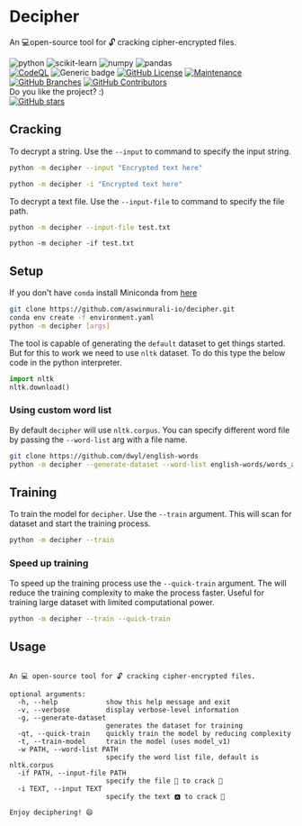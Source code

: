 # Decipher
An 💻open-source tool for 🔓 cracking cipher-encrypted files.

![python](https://img.shields.io/badge/Python-3776AB?style=for-the-badge&logo=python&logoColor=white)
![scikit-learn](https://img.shields.io/badge/scikit_learn-F7931E?style=for-the-badge&logo=scikit-learn&logoColor=white)
![numpy](https://img.shields.io/badge/Numpy-777BB4?style=for-the-badge&logo=numpy&logoColor=white)
![pandas](https://img.shields.io/badge/Pandas-2C2D72?style=for-the-badge&logo=pandas&logoColor=white)
</br>
[![CodeQL](https://github.com/aswinmurali-io/decipher/actions/workflows/codeql-analysis.yml/badge.svg)](https://github.com/aswinmurali-io/decipher/actions/workflows/codeql-analysis.yml)
![Generic badge](https://img.shields.io/badge/welcome-decipher-green.svg)
[![GitHub License](https://img.shields.io/github/license/aswinmurali-io/decipher.svg)](https://github.com/aswinmurali-io/decipher/blob/master/LICENSE)
[![Maintenance](https://img.shields.io/badge/maintained-yes-green.svg)](https://github.com/aswinmurali-io/decipher/graphs/commit-activity)
[![GitHub Branches](https://badgen.net/github/branches/aswinmurali-io/decipher)](https://github.com/aswinmurali-io/decipher/)
[![GitHub Contributors](https://img.shields.io/github/contributors/aswinmurali-io/decipher.svg)](https://github.com/aswinmurali-io/decipher/badges/graphs/contributors/)
</br>
Do you like the project? :)</br>
[![GitHub stars](https://img.shields.io/github/stars/aswinmurali-io/decipher.svg?style=social&label=Star&maxAge=2592000)](https://GitHub.com/aswinmurali-io/decipher.svg/stargazers/)

## Cracking

To decrypt a string. Use the `--input` to command to specify the input string.

```bash
python -m decipher --input "Encrypted text here"
```

```bash
python -m decipher -i "Encrypted text here"
```

To decrypt a text file. Use the `--input-file` to command to specify the file path.

```bash
python -m decipher --input-file test.txt
```

<!-- cannot annotate lang parameter here -if highlighted-->
```
python -m decipher -if test.txt
```

## Setup

If you don't have `conda` install Miniconda from [here](https://docs.conda.io/en/latest/miniconda.html)

```bash
git clone https://github.com/aswinmurali-io/decipher.git
conda env create -f environment.yaml
python -m decipher [args]
```

The tool is capable of generating the `default` dataset to get things started. But
for this to work we need to use `nltk` dataset. To do this type the below code in the python interpreter.

```python
import nltk
nltk.download()
```

### Using custom word list

By default `decipher` will use `nltk.corpus`. You can specify different word file by
passing the `--word-list` arg with a file name.

```bash
git clone https://github.com/dwyl/english-words
python -m decipher --generate-dataset --word-list english-words/words_alpha.txt
```

## Training

To train the model for `decipher`. Use the `--train` argument. This will scan for
dataset and start the training process.

```bash
python -m decipher --train
```

### Speed up training

To speed up the training process use the `--quick-train` argument. The will reduce
the training complexity to make the process faster. Useful for training large
dataset with limited computational power.

```bash
python -m decipher --train --quick-train
```

## Usage

```

An 💻 open-source tool for 🔓 cracking cipher-encrypted files.

optional arguments:
  -h, --help            show this help message and exit
  -v, --verbose         display verbose-level information
  -g, --generate-dataset
                        generates the dataset for training
  -qt, --quick-train    quickly train the model by reducing complexity
  -t, --train-model     train the model (uses model_v1)
  -w PATH, --word-list PATH
                        specify the word list file, default is nltk.corpus
  -if PATH, --input-file PATH
                        specify the file 📄 to crack 🔑
  -i TEXT, --input TEXT
                        specify the text 🅰 to crack 🔑

Enjoy deciphering! 😄
```
